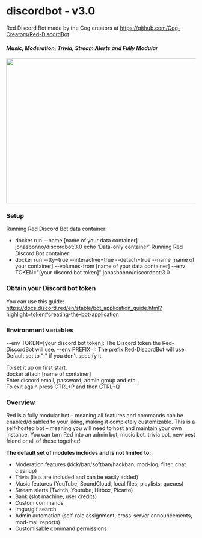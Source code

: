 # discordbot - v3.0
Red Discord Bot
made by the Cog creators at https://github.com/Cog-Creators/Red-DiscordBot

#### *Music, Moderation, Trivia, Stream Alerts and Fully Modular*  
<img src="https://imgur.com/pY1WUFX.png" width="720" height="385">

### Setup
Running Red Discord Bot data container: 
- docker run --name [name of your data container] jonasbonno/discordbot:3.0 echo 'Data-only container'
Running Red Discord Bot container: 
- docker run --tty=true --interactive=true --detach=true --name [name of your container] --volumes-from [name of your data container] --env TOKEN="[your discord bot token]" jonasbonno/discordbot:3.0

### Obtain your Discord bot token
You can use this guide: https://docs.discord.red/en/stable/bot_application_guide.html?highlight=token#creating-the-bot-application

### Environment variables
--env TOKEN=[your discord bot token]: The Discord token the Red-DiscordBot will use.
--env PREFIX=!: The prefix Red-DiscordBot will use. Default set to "!" if you don't specify it.

To set it up on first start: 
</br>docker attach [name of container]
</br>Enter discord email, password, admin group and etc.
</br>To exit again press CTRL+P and then CTRL+Q

### Overview
Red is a fully modular bot – meaning all features and commands can be enabled/disabled to your liking, making it completely customizable. This is a self-hosted bot – meaning you will need to host and maintain your own instance. You can turn Red into an admin bot, music bot, trivia bot, new best friend or all of these together!

**The default set of modules includes and is not limited to:**

- Moderation features (kick/ban/softban/hackban, mod-log, filter, chat cleanup)
- Trivia (lists are included and can be easily added)
- Music features (YouTube, SoundCloud, local files, playlists, queues)
- Stream alerts (Twitch, Youtube, Hitbox, Picarto)
- Bank (slot machine, user credits)
- Custom commands
- Imgur/gif search
- Admin automation (self-role assignment, cross-server announcements, mod-mail reports)
- Customisable command permissions
